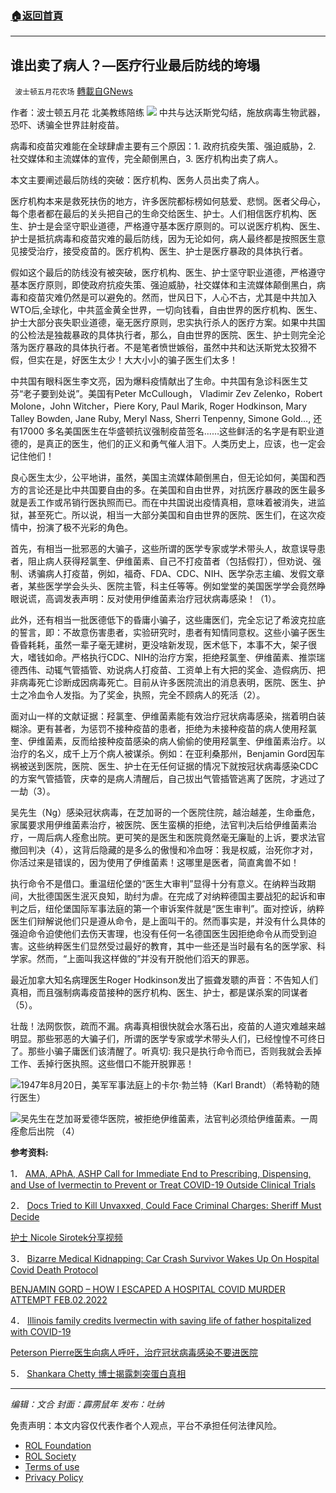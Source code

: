 ###  [:house:返回首頁](https://github.com/ourhimalayas/txt)
---


## 谁出卖了病人？&#8212;医疗行业最后防线的垮塌
` 波士顿五月花农场` [轉載自GNews](https://gnews.org/zh-hans/2048613/)

作者：波士顿五月花 北美教练陪练
![](https://assets.gnews.org/wp-content/uploads/2022/02/20220222-1.jpg)
中共与达沃斯党勾结，施放病毒生物武器，恐吓、诱骗全世界註射疫苗。

病毒和疫苗灾难能在全球肆虐主要有三个原因：1. 政府抗疫失策、强迫威胁，2. 社交媒体和主流媒体的宣传，完全颠倒黑白，3. 医疗机构出卖了病人。

本文主要阐述最后防线的突破：医疗机构、医务人员出卖了病人。

医疗机构本来是救死扶伤的地方，许多医院都标榜如何慈爱、悲悯。医者父母心，每个患者都在最后的关头把自己的生命交给医生、护士。人们相信医疗机构、医生、护士是会坚守职业道德，严格遵守基本医疗原则的。可以说医疗机构、医生、护士是抵抗病毒和疫苗灾难的最后防线，因为无论如何，病人最终都是按照医生意见接受治疗，接受疫苗的。医疗机构、医生、护士是医疗暴政的具体执行者。

假如这个最后的防线没有被突破，医疗机构、医生、护士坚守职业道德，严格遵守基本医疗原则，即使政府抗疫失策、强迫威胁，社交媒体和主流媒体颠倒黑白，病毒和疫苗灾难仍然是可以避免的。然而，世风日下，人心不古，尤其是中共加入WTO后,全球化，中共蓝金黄全世界，一切向钱看，自由世界的医疗机构、医生、护士大部分丧失职业道德，毫无医疗原则，忠实执行杀人的医疗方案。如果中共国的公检法是独裁暴政的具体执行者，那么，自由世界的医院、医生、护士则完全沦落为医疗暴政的具体执行者。不是笔者愤世嫉俗，虽然中共和达沃斯党太狡猾不假，但实在是，好医生太少！大大小小的骗子医生们太多！

中共国有眼科医生李文亮，因为爆料疫情献出了生命。中共国有急诊科医生艾芬“老子要到处说”。美国有Peter McCullough， Vladimir Zev Zelenko，Robert Molone，John Witcher，Piere Kory, Paul Marik, Roger Hodkinson, Mary Talley Bowden, Jane Ruby, Meryl Nass, Sherri Tenpenny, Simone Gold…, 还有17000 多名美国医生在华盛顿抗议强制疫苗签名……这些鲜活的名字是有职业道德的，是真正的医生，他们的正义和勇气催人泪下。人类历史上，应该，也一定会记住他们！

良心医生太少，公平地讲，虽然，美国主流媒体颠倒黑白，但无论如何，美国和西方的言论还是比中共国要自由的多。在美国和自由世界，对抗医疗暴政的医生最多就是丢工作或吊销行医执照而已。而在中共国说出疫情真相，意味着被消失，进监狱，甚至死亡。所以说，相当一大部分美国和自由世界的医院、医生们，在这次疫情中，扮演了极不光彩的角色。

首先，有相当一批邪恶的大骗子，这些所谓的医学专家或学术带头人，故意误导患者，阻止病人获得羟氯奎、伊维菌素、自己不打疫苗者（包括假打），但劝说、强制、诱骗病人打疫苗，例如，福奇、FDA、CDC、NIH、医学杂志主编、发假文章者，某些医学学会头头、医院主管，科主任等等。例如堂堂的美国医学学会竟然睁眼说谎，高调发表声明：反对使用伊维菌素治疗冠状病毒感染！（1）。

此外，还有相当一批医德低下的昏庸小骗子，这些庸医们，完全忘记了希波克拉底的誓言，即：不故意伤害患者，实验研究时，患者有知情同意权。这些小骗子医生昏昏耗耗，虽然一辈子毫无建树，更没啥新发现，医术低下，本事不大，架子很大，嗜钱如命。严格执行CDC、NIH的治疗方案，拒绝羟氯奎、伊维菌素、推崇瑞德西伟、动辄气管插管、劝说病人打疫苗、工资单上有大把的奖金、造假病历、把非病毒死亡诊断成因病毒死亡。目前从许多医院流出的消息表明，医院、医生、护士之冷血令人发指。为了奖金，执照，完全不顾病人的死活（2）。

面对山一样的文献证据：羟氯奎、伊维菌素能有效治疗冠状病毒感染，揣着明白装糊涂。更有甚者，为惩罚不接种疫苗的患者，拒绝为未接种疫苗的病人使用羟氯奎、伊维菌素，反而给接种疫苗感染的病人偷偷的使用羟氯奎、伊维菌素治疗。以治疗的名义，成千上万个病人被谋杀。例如：在亚利桑那州，Benjamin Gord因车祸被送到医院，医院、医生、护士在无任何证据的情况下就按冠状病毒感染CDC的方案气管插管，庆幸的是病人清醒后，自己拔出气管插管逃离了医院，才逃过了一劫（3）。

吴先生（Ng）感染冠状病毒，在芝加哥的一个医院住院，越治越差，生命垂危，家属要求用伊维菌素治疗，被医院、医生蛮横的拒绝，法官判决后给伊维菌素治疗，一周后病人痊愈出院。更可笑的是医生和医院竟然毫无廉耻的上诉，要求法官撤回判决（4），这背后隐藏的是多么的傲慢和冷血呀：我是权威，治死你才对，你活过来是错误的，因为使用了伊维菌素！这哪里是医者，简直禽兽不如！

执行命令不是借口。重温纽伦堡的“医生大审判”显得十分有意义。在纳粹当政期间，大批德国医生泯灭良知，助纣为虐。在完成了对纳粹德国主要战犯的起诉和审判之后，纽伦堡国际军事法庭的第一个审诉案件就是“医生审判”。面对控诉，纳粹医生们辩解说他们只是遵从命令，是上面叫干的。然而事实是，并没有什么具体的强迫命令迫使他们去伤天害理，也没有任何一名德国医生因拒绝命令从而受到迫害。这些纳粹医生们显然受过最好的教育，其中一些还是当时最有名的医学家、科学家。然而，“上面叫我这样做的”并没有开脱他们滔天的罪恶。

最近加拿大知名病理医生Roger Hodkinson发出了振聋发聩的声音：不告知人们真相，而且强制病毒疫苗接种的医疗机构、医生、护士，都是谋杀案的同谋者 （5）。

壮哉！法网恢恢，疏而不漏。病毒真相很快就会水落石出，疫苗的人道灾难越来越明显。那些邪恶的大骗子们，所谓的医学专家或学术带头人们，已经惶惶不可终日了。那些小骗子庸医们该清醒了。听真切: 我只是执行命令而已，否则我就会丢掉工作、丢掉行医执照。这些借口不能开脱罪恶！

![](https://assets.gnews.org/wp-content/uploads/2022/02/iopiop.jpg)1947年8月20日，美军军事法庭上的卡尔·勃兰特（Karl Brandt）（希特勒的随行医生）

![](https://assets.gnews.org/wp-content/uploads/2022/02/iiuu.jpg)吴先生在芝加哥爱德华医院，被拒绝伊维菌素，法官判必须给伊维菌素。一周痊愈后出院 （4）



**参考资料:**

1． [AMA, APhA, ASHP Call for Immediate End to Prescribing, Dispensing, and Use of Ivermectin to Prevent or Treat COVID-19 Outside Clinical Trials](https://www.ashp.org/News/2021/09/01/ama-apha-ashp-call-for-end-to-ivermectin-to-prevent-or-treat-covid-19?loginreturnUrl=SSOCheckOnly)

2． [Docs Tried to Kill Unvaxxed, Could Face Criminal Charges: Sheriff Must Decide](https://www.redvoicemedia.com/2022/01/docs-tried-to-kill-unvaxxed-could-face-criminal-charges-sheriff-must-decide/)

[护士 Nicole Sirotek分享视频](https://gettr.com/post/ps5j0xb512)

3． [Bizarre Medical Kidnapping: Car Crash Survivor Wakes Up On Hospital Covid Death Protocol](https://www.redvoicemedia.com/2022/02/bizarre-medical-kidnapping-car-crash-survivor-wakes-up-on-hospital-covid-death-protocol/)

[BENJAMIN GORD – HOW I ESCAPED A HOSPITAL COVID MURDER ATTEMPT FEB.02.2022](https://www.bitchute.com/video/5TxYRnFVcrBF/)

4． [Illinois family credits Ivermectin with saving life of father hospitalized with COVID-19](https://www.fox32chicago.com/news/illinois-family-credits-ivermectin-with-saving-life-of-father-hospitalized-with-covid-19)

[Peterson Pierre医生向病人呼吁，治疗冠状病毒感染不要进医院](https://americasfrontlinedoctors.org/videos/post/frontline-flashtm-ep-1032-hospitals-no-longer-heal-with-dr-peterson-pierre/)

5． [Shankara Chetty 博士揭露刺突蛋白真相](https://gettr.com/post/ph04qm8a14)

* * *

*编辑：文合
封面：霹雳鼠年
发布：吐纳*

 

免责声明：本文内容仅代表作者个人观点，平台不承担任何法律风险。

- [ROL Foundation](https://rolfoundation.org/)
- [ROL Society](https://rolsociety.org/)
- [Terms of use](https://gnews.org/terms-of-use-3/)
- [Privacy Policy](https://gnews.org/privacy-policy/)
